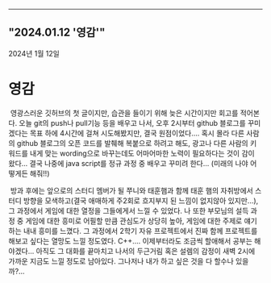 ----
"2024.01.12 '영감'"
----

2024년 1월 12일  
# 영감  

&nbsp;영광스러운 깃허브의 첫 글이지만, 습관을 들이기 위해 늦은 시간이지만 회고를 적어본다. 오늘 git의 push나 pull기능 등을 배우고 나서, 오후 2시부터 github 블로그를 꾸미겠다는 목표 하에 4시간에 걸쳐 시도해봤지만, 결국 원점이었다.... 혹시 몰라 다른 사람의 github 블로그의 오픈 코드를 발췌해 복붙으로 하려고 해도, 광고나 다른 사람의 키워드를 내게 맞는 wording으로 바꾸는데도 어마어마한 노력이 필요하다는 것이 감이 왔다... 결국 나중에 java script를 정규 과정 중 배우고 꾸미려 한다... (미래의 나야 어떻게든 해줘!!)  

&nbsp;방과 후에는 앞으로의 스터디 멤버가 될 쭈니와 태훈햄과 함께 태훈 햄의 자취방에서 스터디 방향을 모색하고(결국 애매하게 주2회로 흐지부지 된 느낌이 없지않아 있지만...), 그 과정에서 게임에 대한 열정을 그들에게서 느낄 수 있었다. 나 또한 부모님의 설득 과정 중 게임에 대한 흥미로 어필할 만큼 관심도가 상당히 높아, 게임에 대한 주제로 얘기하는 내내 흥미를 느꼈다. 그 과정에서 2학기 자유 프로젝트에서 진짜 함께 프로젝트를 해보고 싶다는 열망도 느낄 정도였다. C++.... 이제부터라도 조금씩 할애해서 공부는 해야겠다... 아직도 그 대화를 끝마치고 나서의 두근거림 혹은 설렘의 감정이 새벽 2시에 가까운 지금도 느낄 정도로 남아있다. 그나저나 내가 하고 싶은 것을 다 할수나 있을까?... 
